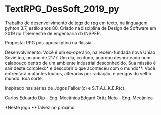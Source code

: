 # TextRPG_DesSoft_2019_py
Trabalho de desenvolivimento de jogo de rpg em texto, na linguagem pyhton 3.7, estilo anos 80. Criado na disciplina de Design de Software em 2019 no 1°Semestre de engenharia do INSPER.


Proposta: 
RPG pós-apocalíptico na Rússia.

Desenvolvimento: 
Você é um ex-operário, na recém-fundada nova União Soviética,
no ano de 2177. Um dia, contudo, acordou desnorteado num calabouço dentro de um ambiente industrial
desconhecido. Sua missão é sair deste complexo* e descobrir o que aconteceu com o mundo**.
Você enfrentará mutantes loucos, alterados por radiação, e perigos do velho mundo.
Boa sorte

Inspirado nas séries de Jogos Fallout(c) e S.T.A.L.K.E.R(c).


Carlos Eduardo Dip - Eng. Mecânica
Edgard Ortiz Neto - Eng. Mecânica



*Neste jogo
**Talvez no próximo
